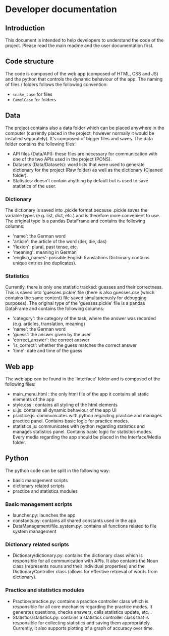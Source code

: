 # Developer documentation #

## Introduction ##
This document is intended to help developers to understand the code of the project.
Please read the main readme and the user documentation first. 

## Code structure ##
The code is composed of the web app (composed of HTML, CSS and JS) and the python that controls
the dynamic behaviour of the app. The naming of files / folders follows the following convention:
- `snake_case` for files
- `CamelCase` for folders

## Data ##
The project contains also a data folder which can be placed anywhere in the computer (currently placed in the project, however normally it would be installed separately).
It's composed of bigger files and saves.
The data folder contains the following files:
- API files (Data/API): these files are necessary for communication with one of the two APIs used in the project (PONS).
- Datasets (Data/Datasets): word lists that were used to generate dictionary for the project (Raw folder) as well as the dictionary (Cleaned folder).
- Statistics: doesn't contain anything by default but is used to save statistics of the user.

### Dictionary ###
The dictionary is saved into .pickle format because .pickle saves the variable types (e.g. list, dict, etc.) and is therefore more convenient to use.
The original type is a pandas DataFrame and contains the following columns:
- 'name': the German word
- 'article': the article of the word (der, die, das)
- 'flexion': plural, past tense, etc.
- 'meaning': meaning in German
- 'english_names': possible English translations
Dictionary contains unique entries (no duplicates).

### Statistics ###
Currently, there is only one statistic tracked: guesses and their correctness. This is saved into 'guesses.pickle' file (there is also guesses.csv (which contains the same content) file saved simultaneously for debugging purposes).
The original type of the 'guesses.pickle' file is a pandas DataFrame and contains the following columns: 
- 'category': the category of the task, where the answer was recorded (e.g. articles, translation, meaning)
- 'name': the German word
- 'guess': the answer given by the user
- 'correct_answer': the correct answer
- 'is_correct': whether the guess matches the correct answer
- 'time': date and time of the guess

## Web app ##
The web app can be found in the 'Interface' folder and is composed of the following files:
- main_menu.html : the only html file of the app it contains all static elements of the app
- style.css : contains all styling of the html elements
- ui.js: contains all dynamic behaviour of the app UI
- practice.js: communicates with python regarding practice and manages practice panel. Contains basic logic for practice modes.
- statistics.js: communicates with python regarding statistics and manages statistics panel. Contains basic logic for statistics modes.
Every media regarding the app should be placed in the Interface/Media folder.

## Python ##
The python code can be split in the following way:
- basic management scripts
- dictionary related scripts
- practice and statistics modules

### Basic management scripts ###
- launcher.py: launches the app
- constants.py: contains all shared constants used in the app
- DataManagement/file_system.py: contains all functions related to file system management

### Dictionary related scripts ###
- Dictionary/dictionary.py: contains the dictionary class which is responsible for all communication with APIs. It also contains the Noun class (represents nouns and their individual properties) and the DictionaryController class (allows for effective retrieval of words from dictionary).

### Practice and statistics modules ###
- Practice/practice.py: contains a practice controller class which is responsible for all core mechanics regarding the practice modes. It generates questions, checks answers, calls statistics update, etc. .
- Statistics/statistics.py: contains a statistics controller class that is responsible for collecting statistics and saving them appropriately. Currently, it also supports plotting of a graph of accuracy over time.